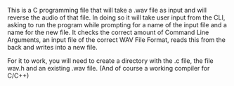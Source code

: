 This is a C programming file that will take a .wav file as input and will reverse the audio of that file. In doing so it will take user input from the CLI, asking to run the program while
prompting for a name of the input file and a name for the new file. It checks the correct amount of Command Line Arguments, an input file of the correct WAV File Format, 
reads this from the back and writes into a new file.

For it to work, you will need to create a directory with the .c file, the file wav.h and an existing .wav file. (And of course a working compiler for C/C++)
